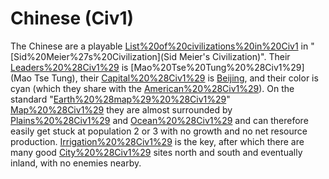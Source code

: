 # Chinese (Civ1)

The Chinese are a playable [List%20of%20civilizations%20in%20Civ1](civilization) in "[Sid%20Meier%27s%20Civilization](Sid Meier's Civilization)". Their [Leaders%20%28Civ1%29](leader) is [Mao%20Tse%20Tung%20%28Civ1%29](Mao Tse Tung), their [Capital%20%28Civ1%29](capital) is [Beijing](Peking), and their color is cyan (which they share with the [American%20%28Civ1%29](Americans)).
On the standard "[Earth%20%28map%29%20%28Civ1%29](Earth)" [Map%20%28Civ1%29](map) they are almost surrounded by [Plains%20%28Civ1%29](plains) and [Ocean%20%28Civ1%29](ocean) and can therefore easily get stuck at population 2 or 3 with no growth and no net resource production. [Irrigation%20%28Civ1%29](Irrigation) is the key, after which there are many good [City%20%28Civ1%29](city) sites north and south and eventually inland, with no enemies nearby.
